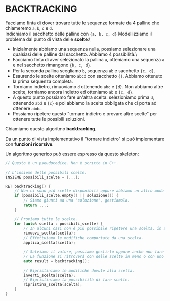# BACKTRACKING

Facciamo finta di dover trovare tutte le sequenze formate da 4 palline che chiameremo `a`, `b`, `c` e `d`.\
Indichiamo il sacchetto delle palline con `{a, b, c, d}`
Modellizziamo il problema dal punto di vista delle **scelte**:\
- Inizialmente abbiamo una sequenza nulla, possiamo selezionare una qualsiasi delle palline dal sacchetto. Abbiamo 4 possibilità.\
- Facciamo finta di aver selezionato la pallina `a`, otteniamo una sequenza `a` e nel sacchetto rimangono `{b, c, d}`.
- Per la seconda pallina scegliamo `b`, sequenza `ab` e sacchetto `{c, d}`.
- Esaurendo le scelte otteniamo `abcd` con sacchetto `{}`. Abbiamo ottenuto la prima sequenza completa.
- Torniamo indietro, rimuoviamo `d` ottenendo `abc` e `{d}`. Non abbiamo altre scelte, torniamo ancora indietro ed otteniamo `ab` e `{c, d}`.
- A questo punto possiamo fare un'altra scelta: selezioniamo prima `d`, ottenendo `abd` e `{c}` e poi abbiamo la scelta obbligata che ci porta ad ottenere `abdc`.
- Possiamo ripetere questo "tornare indietro e provare altre scelte" per ottenere tutte le possibili soluzioni.

Chiamiamo questo algoritmo __backtracking__.

Da un punto di vista implementativo il "tornare indietro" si può implementare con **funzioni ricorsive**.

Un algoritmo generico può essere espresso da questo skeleton:
```c++
// Questo è un pseudocodice. Non è scritto in C++.

// L'insieme delle possibili scelte.
INSIEME possibili_scelte = {...};

RET backtracking() {
    // Non ci sono più scelte disponibili oppure abbiamo un altro modo per stabilire se siamo giunti in una soluzione.
    if (possibili_scelte.empty() || soluzione()) {
        // Siamo giunti ad una "soluzione", gestiamola.
        return ...;
    }

    // Proviamo tutte le scelte.
    for (auto& scelta : possibili_scelte) {
        // In alcuni casi non è più possibile ripetere una scelta, in altri sì.
        rimuovi_scelta(scelta);
        // Effettuiamo le modifiche comportate da una scelta.
        applica_scelta(scelta);

        // Salviamo il valore, possiamo gestirlo oppure anche non fare nulla, dipende dal problema.
        // La funzione si ritroverà con delle scelte in meno o con uno stato differente.
        auto result = backtracking();

        // Ripristiniamo le modifiche dovute alla scelta.
        inverti_scelta(scelta);
        // Ripristiniamo la possibilità di fare scelte.
        ripristina_scelta(scelta);
    }
}
```
